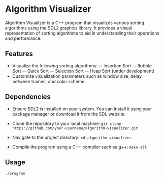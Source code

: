 # Algorithm Visualizer

Algorithm Visualizer is a C++ program that visualizes various sorting algorithms using the SDL2 graphics library. 
It provides a visual representation of sorting algorithms to aid in understanding their operations and performance.

## Features

- Visualize the following sorting algorithms:
-- Insertion Sort
-- Bubble Sort
-- Quick Sort
-- Selection Sort
-- Heap Sort (under development)
- Customize visualization parameters such as window size, delay between frames, and color scheme.

## Dependencies

- Ensure SDL2 is installed on your system. You can install it using your package manager or download it from the SDL website.
- Clone the repository to your local machine:
```git clone https://github.com/your-username/algorithm-visualizer.git```

- Navigate to the project directory:
```cd algorithm-visualizer```

- Compile the program using a C++ compiler such as g++:
```make all```


## Usage

```./program```
